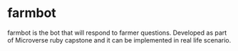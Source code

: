 # farmbot
farmbot is the bot that will respond to farmer questions. Developed as part of Microverse ruby capstone and it can be implemented in real life scenario.
